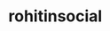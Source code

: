 # rohitinsocial
<!DOCTYPE html>
<html>

<head>
<meta charset="UTF-8" />
<meta http-equiv-"X-UA-Compatible" content="IE-edge" />
<meta name="viewport" content="width=device-width, initial-scale=1.0" />

<title>
RohitReact
</title>

</head>
<script>


         //function that display value 
         function dis(val) 
         { 
             document.getElementById("result").value+=val 
         } 
           
         //function that evaluates the digit and return result 
         function solve() 
         { 
             let x = document.getElementById("result").value 
             let y = eval(x) 
             document.getElementById("result").value = y 
         } 
           
         //function that clear the display 
         function clr() 
         { 
             document.getElementById("result").value = "" 
         } 
      </script> 
      <!-- for styling -->
      <style> 
         .title{ 
         margin-bottom: 10px; 
         text-align:center; 
         width: 210px; 
         color:red; 
         border: solid black 2px; 
         } 
  
         input[type="button"] 
         { 
         background-color:blue; 
         color: black; 
         border: solid black 2px; 
         width:100% 
         } 
  
         input[type="text"] 
         { 
         background-color:white; 
         border: solid black 2px; 
         width:100% 
         } 

      </style> 
<link rel = stylesheet TYPE="css" HREF= stylesheet.css>
   </head> 
   <!-- create table -->



<body BGCOLOR = "SKYBLUE">


<H2><MARQUEE BGCOLOR = "YELLOW"> WELCOME TO HERE ON OFFICIAL SITE OF <B>ROHIT CHAVAN'S</B> SOCIAL MEDIA MANAGEMENT. </MARQUEE></H2>
 <h1><CENTER><FONT COLOR = "RED"> ROHIT RATNAKAR CHAVAN </CENTER></h1>



<P><h3><CENTER><FONT COLOR = "black">Following table indicates the various platform and respective link of Rohit's account.</CENTER></h3></P>
<CENTER>
<TABLE BORDER ='5' WIDTH="600 HIGHT="300" CELLPADDING="20 "CELLPACING="20">
<TR>
<TH COLSPAN=7 BGCOLOR = "navy"><H2><FONT COLOR="GREY">CONNECT WITH <FONT COLOR="RED">'ROHIT'</FONT> ON VARIOUS PLATFORM</FONT></H2></th>
</TR>

<TR BGCOLOR = "green"><FONT COLOR="YELLOW">
<TH><FONT COLOR="YELLOW">YOUTUBE</FONT></TH><TH><FONT COLOR="YELLOW">JOSH APP</TH><TH><FONT COLOR="YELLOW">FACEBOOK</TH><TH><FONT COLOR="YELLOW">INSTAGRAM</TH><TH><FONT COLOR="YELLOW">
TWITTER</TH><TH><FONT COLOR="YELLOW">SNAPCHAT</FONT></TH>
</TR>
<TR>
<TD BGCOLOR = "ORANGE"><ALIGN="RIGHT"><A HREF = "https://youtube.com/channel/UCYpXDu_SuCIzaL1-9ZultNg">GO TO ROHITREACT.X ON YOUTUBE</A></CENTER></TD>
<TD BGCOLOR = "ORANGE"><A HREF = "https://share.myjosh.in/profile/0165cbfd-0a77-4679-9f62-1436972bfd24?u=0xa05938cb951a5216">ROHIT ON JOSH</a></TD>
<TD BGCOLOR = "ORANGE"><A HREF ="https://www.facebook.com/ratnakar.chavan.1">ROHIT ON FB</A></TD>
<TD BGCOLOR = "ORANGE"><A HREF ="https://instagram.com/ratnakar.chavan.1">ROHIT ON INSTA</A></TD>
<TD BGCOLOR = "ORANGE"><A HREF = "https://mobile.twitter.com/Rohitishere7">ROHIT ON TWITTER</A></TD>
<TD BGCOLOR = "ORANGE">Coming Soon!</TD>
</TR>
</TABLE>
</CENTER>
<HR BGCOLOR="RED">

<p><FONT COLOR="black">Here is the simple calculator made by Us. </p>
<p>You can do your calculation through this calculator.</p>


   
      <div class = title >Rohit technical Calculator</div> 
      <table border="2"> 
         <tr> 
            <td colspan="3"><input type="text" id="result"/></td> 
            <!-- clr() function will call clr to clear all value -->
            <td><input type="button" value="c" onclick="clr()"/> </td> 
         </tr> 
         <tr> 
            <!-- create button and assign value to each button -->
            <!-- dis("1") will call function dis to display value -->
            <td> <input type="button" value="1" onclick="dis('1')"/> </td> 
            <td><input type="button" value="2" onclick="dis('2')"/> </td> 
            <td><input type="button" value="3" onclick="dis('3')"/> </td> 
            <td><input type="button" value="/" onclick="dis('/')"/> </td> 
         </tr> 
         <tr> 
            <td><input type="button" value="4" onclick="dis('4')"/> </td> 
            <td><input type="button" value="5" onclick="dis('5')"/> </td> 
            <td><input type="button" value="6" onclick="dis('6')"/> </td> 
            <td><input type="button" value="-" onclick="dis('-')"/> </td> 
         </tr> 
         <tr> 
            <td><input type="button" value="7" onclick="dis('7')"/> </td> 
            <td><input type="button" value="8" onclick="dis('8')"/> </td> 
            <td><input type="button" value="9" onclick="dis('9')"/> </td> 
            <td><input type="button" value="+" onclick="dis('+')"/> </td> 
         </tr> 
         <tr> 
            <td><input type="button" value="." onclick="dis('.')"/> </td> 
            <td><input type="button" value="0" onclick="dis('0')"/> </td> 
            <!-- solve function call function solve to evaluate value -->
            <td><input type="button" value="=" onclick="solve()"/> </td> 
            <td><input type="button" value="*" onclick="dis('*')"/> </td> 
         </tr> 
      </table> 
<p BGCOLOR="RED"><U> [Note: The Advanced level of Calculater is avaiable on TechCalcy]</U>
</p>


<HR>
<CENTER>
<FORM METHOD="POST" ACTION="mailto:rpchavan188@gmail.com">

<H3><B>"Please provide the given Information:"<B></H3>
 1.Enter Your Name:<INPUT TYPE="text" name="urname" size=6 MAXLENGTH="30">
<BR>
2.Enter Your Email ID:<INPUT TYPE= "text" NAME="age" maxlength="30">
<br>
3.How will you rate this Website?
<BR>
<INPUT TYPE="radio" NAME="rate" VALUE="Superb" CHECKED>Superb 
<INPUT TYPE="radio" NAME="rate" VALUE="Very Good"> Very Good
<INPUT TYPE="radio" NAME="rate" VALUE="Good"> Good
<INPUT TYPE="radio" NAME="rate" VALUE="Average"> Average

<br><BR>
4.Comment/Suggestion:
<br>
<TEXTAREA NAME="comments" ROWS="6" COLS="60" WRAP>
</TEXTAREA>
<P><INPUT TYPE="Submit" VALUE="SUBMIT RESPONSE">
</P>
</CENTER>

</FORM>
<HR><HR>
<PRE>
<CENTER>
<FONT COLOR = "GREEN"><H1>THANK YOU FOR GIVING
 YOUR PRECIOUS TIME</H1>
</CENTER>
</PRE>
<HR><HR>
</body>

</html>
